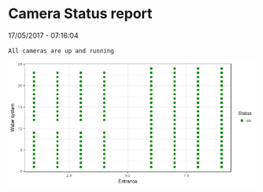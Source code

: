 Camera Status report
================
17/05/2017 - 07:16:04

    All cameras are up and running

![](camreport_files/figure-markdown_github/unnamed-chunk-2-1.png)
